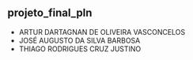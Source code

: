 ## projeto_final_pln

* ARTUR DARTAGNAN DE OLIVEIRA VASCONCELOS
* JOSÉ AUGUSTO DA SILVA BARBOSA
* THIAGO RODRIGUES CRUZ JUSTINO 
